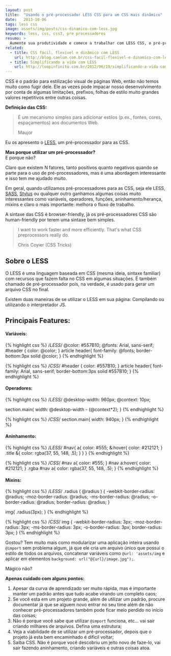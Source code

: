 ```yaml
---
layout: post
title:  "Usando o pré-processador LESS CSS para um CSS mais dinâmico"
date:   2013-10-06
tags: less css
image: assets/img/posts/css-dinamico-com-less.jpg
keywords: less, css, css3, pre processadores
resumo: >
  Aumente sua produtividade e comece a trabalhar com LESS CSS, o pré-processador que é dinâmico, fácil e flexível para desenvolver suas Cascading Style Sheets.
related:
  - title: CSS fácil, flexível e dinâmico com LESS
    url: http://blog.caelum.com.br/css-facil-flexivel-e-dinamico-com-less/
  - title: Simplificando a vida com LESS
    url: http://loopinfinito.com.br/2012/06/19/simplificando-a-vida-com-less/
---
```

CSS é o padrão para estilização visual de páginas Web, então não temos muito como fugir dele. Ele as vezes pode impacar nosso desenvolvimento por conta de algumas limitações, prefixos, folhas de estilo muito grandes valores repetitivos entre outras coisas.

**Definição das CSS:**

> É um mecanismo simples para adicionar estilos (p.ex., fontes, cores, espaçamentos) aos documentos Web.
>
> Maujor

Eu os apresento o [LESS](http://lesscss.org/), um pré-processador para as CSS.

**Mas porque utilizar um pré-processador?** <br>
E porque não?

Claro que existem N fatores, tanto positivos quanto negativos quando se parte para o uso de pré-processadores, mas é uma abordagem interessante e isso tem me ajudado muito.

Em geral, quando utilizamos pré-processadores para as CSS, seja ele LESS, [SASS](http://sass-lang.com/), [Stylus](http://learnboost.github.io/stylus/) ou qualquer outro ganhamos algumas coisas muito interessantes como variáveis, operadores, funções, aninhamento/herança, mixins e claro o mais importante: melhora o fluxo de trabalho.

A sintaxe das CSS é browser-friendly, já os pré-processadores CSS são human-friendly por terem uma sintaxe bem simples.

> I want to work faster and more efficiently. That's what CSS preprocessors really do.
>
> Chris Coyier (CSS Tricks)

## Sobre o LESS
O LESS é uma linguagem baseada em CSS (mesma ideia, sintaxe familiar) com recursos que fazem falta no CSS em algumas situações. É também chamado de pré-processador pois, na verdade, é usado para gerar um arquivo CSS no final.

Existem duas maneiras de se utilizar o LESS em sua página: Compilando ou utilizando o interpretador JS.

## Principais Features:

#### Variáveis:
{% highlight css %}
/*LESS*/
@color: #557B10;
@fonts: Arial, sans-serif;
#header {
  color: @color;
}
article header{
  font-family: @fonts;
  border-bottom:3px solid @color;
}
{% endhighlight %}

{% highlight css %}
/*CSS*/
#header {
  color: #557B10;
}
article header{
  font-family: Arial, sans-serif;
  border-bottom:3px solid #557B10;
}
{% endhighlight %}

#### Operadores:
{% highlight css %}
/*LESS*/
@desktop-width: 960px;
@context: 10px;

section.main{
  width: @desktop-width - (@context*2);
}
{% endhighlight %}

{% highlight css %}
/*CSS*/
section.main{
  width: 940px;
}
{% endhighlight %}

#### Aninhamento:
{% highlight css %}
/*LESS*/
#nav{
  a{
    color: #555;
    &:hover{
       color: #212121;
    }
    .title &{
      color: rgba(37, 55, 148, .5);
    }
  }
}
{% endhighlight %}

{% highlight css %}
/*CSS*/
#nav a{
  color: #555;
}
#nav a:hover{
  color: #212121;
}
.rgba #nav a{
  color: rgba(37, 55, 148, .5);
}
{% endhighlight %}

#### Mixins:
{% highlight css %}
/*LESS*/
.radius ( @radius ) {
  -webkit-border-radius: @radius;
  -moz-border-radius: @radius;
  -ms-border-radius: @radius;
  -o-border-radius: @radius;
  border-radius: @radius;
}

img{
  .radius(3px);
}
{% endhighlight %}

{% highlight css %}
/*CSS*/
img {
  -webkit-border-radius: 3px;
  -moz-border-radius: 3px;
  -ms-border-radius: 3px;
  -o-border-radius: 3px;
  border-radius: 3px;
}
{% endhighlight %}

Gostou? Tem muito mais como modularizar uma aplicação inteira usando `@import` sem problema algum, já que ele cria um arquivo único que possui o estilo de todos os arquivos, concatenar variáveis como `@url: 'assets/img` e aplicar em elementos `background: url("@{url}/image.jpg");`.

Mágico não?

**Apenas cuidado com alguns pontos:**

1. Apesar da curva de aprendizado ser muito rápida, mas é importante manter um padrão antes que tudo acabe virando um completo caos;
2. Se você esta em um projeto grande, além de utilizar um padrão, procure documentar já que se alguem novo entrar no seu time além de não conhecer pré-processadores também pode ficar meio perdido no início das coisas;
3. Não é porque você sabe que utilizar `@import` funciona, etc... vai sair criando milhares de arquivos. Defina uma estrutura;
4. Veja a viabilidade de se utilizar um pré-processador, depois que o projeto já esta bem encaminhado é dificil voltar;
5. Saiba CSS. Não é porque você descobriu um jeito novo de faze-lo, vai sair fazendo aninhamento, criando variáveis e outras coisas atoa.